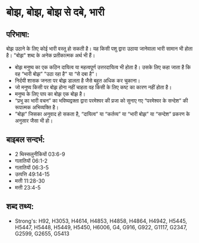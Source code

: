 # बोझ, बोझ, बोझ से दबे, भारी #

## परिभाषा: ##

बोझ उठाने के लिए कोई भारी वस्तु हो सकती है। यह किसी पशु द्वारा उठाया जानेवाला भारी सामान भी होता है। "बोझ" शब्द के अनेक प्रतीकात्मक अर्थ भी हैं।

* बोझ मनुष्य का एक कठिन दायित्व या महत्वपूर्ण उत्तरदायित्व भी होता है। उसके लिए कहा जाता है कि वह “भारी बोझ” "उठा रहा है" या “से दबा है”।
* निर्दयी शासक जनता पर बोझ डालता है जैसे बहुत अधिक कर चुकाना।
* जो मनुष्य किसी पर बोझ होना नहीं चाहता वह किसी के लिए कष्ट का कारण नहीं होता है।
* मनुष्य के लिए पाप का बोझ एक बोझ है।
* “प्रभु का भारी वचन” का भविष्यद्वक्ता द्वारा परमेश्वर की प्रजा को सुनाए गए “परमेश्वर के सन्देश” की रूपात्मक अभिव्यक्ति है।
* ”बोझ”  जिसका अनुवाद हो सकता है, “दायित्व” या “कर्तव्य” या “भारी बोझ” या “सन्देश” प्रकरण के अनुसार जैसा भी हो।

## बाइबल सन्दर्भ: ##

* 2 थिस्सलुनीकियों 03:6-9
* गलातियों 06:1-2
* गलातियों 06:3-5
* उत्पत्ति 49:14-15
* मत्ती 11:28-30
* मत्ती 23:4-5

## शब्द तथ्य: ##

* Strong's: H92, H3053, H4614, H4853, H4858, H4864, H4942, H5445, H5447, H5448, H5449, H5450, H6006, G4, G916, G922, G1117, G2347, G2599, G2655, G5413
